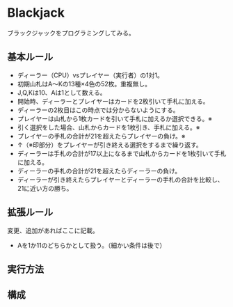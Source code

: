 # Blackjack

ブラックジャックをプログラミングしてみる。

## 基本ルール

- ディーラー（CPU）vsプレイヤー（実行者）の1対1。
- 初期山札はA〜Kの13種×4色の52枚。重複無し。
- J,Q,Kは10、Aは1として数える。
- 開始時、ディーラーとプレイヤーはカードを2枚引いて手札に加える。
- ディーラーの2枚目はこの時点では分からないようにする。
- プレイヤーは山札から1枚カードを引いて手札に加えるか選択できる。※
- 引く選択をした場合、山札からカードを1枚引き、手札に加える。※
- プレイヤーの手札の合計が21を超えたらプレイヤーの負け。※
- ↑（※印部分）をプレイヤーが引き終える選択をするまで繰り返す。
- ディーラーは手札の合計が17以上になるまで山札からカードを1枚引いて手札に加える。
- ディーラーの手札の合計が21を超えたらディーラーの負け。
- ディーラーが引き終えたらプレイヤーとディーラーの手札の合計を比較し、21に近い方の勝ち。

## 拡張ルール

変更、追加があればここに記載。

- Aを1か11のどちらかとして扱う。（細かい条件は後で）

## 実行方法

## 構成
